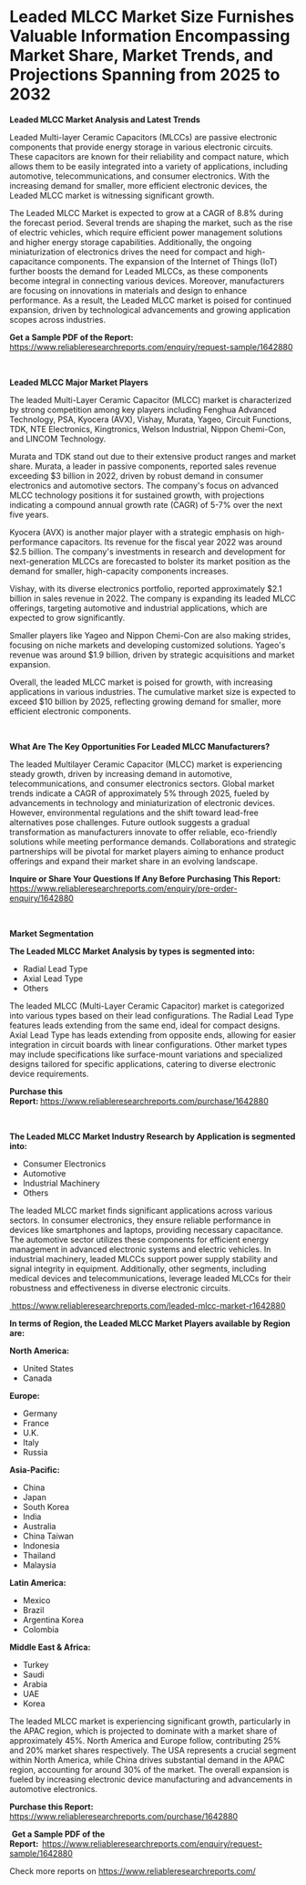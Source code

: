 <p><h1>Leaded MLCC Market Size Furnishes Valuable Information Encompassing Market Share, Market Trends, and Projections Spanning from 2025 to 2032</h1></p><p><strong>Leaded MLCC Market Analysis and Latest Trends</strong></p>
<p><p>Leaded Multi-layer Ceramic Capacitors (MLCCs) are passive electronic components that provide energy storage in various electronic circuits. These capacitors are known for their reliability and compact nature, which allows them to be easily integrated into a variety of applications, including automotive, telecommunications, and consumer electronics. With the increasing demand for smaller, more efficient electronic devices, the Leaded MLCC market is witnessing significant growth.</p><p>The Leaded MLCC Market is expected to grow at a CAGR of 8.8% during the forecast period. Several trends are shaping the market, such as the rise of electric vehicles, which require efficient power management solutions and higher energy storage capabilities. Additionally, the ongoing miniaturization of electronics drives the need for compact and high-capacitance components. The expansion of the Internet of Things (IoT) further boosts the demand for Leaded MLCCs, as these components become integral in connecting various devices. Moreover, manufacturers are focusing on innovations in materials and design to enhance performance. As a result, the Leaded MLCC market is poised for continued expansion, driven by technological advancements and growing application scopes across industries.</p></p>
<p><strong>Get a Sample PDF of the Report:&nbsp;</strong> <a href="https://www.reliableresearchreports.com/enquiry/request-sample/1642880?utm_campaign=3111&utm_medium=2&utm_source=Github&utm_content=ia&utm_term=28032025&utm_id=leaded-mlcc">https://www.reliableresearchreports.com/enquiry/request-sample/1642880</a></p>
<p>&nbsp;</p>
<p><strong>Leaded MLCC Major Market Players</strong></p>
<p><p>The leaded Multi-Layer Ceramic Capacitor (MLCC) market is characterized by strong competition among key players including Fenghua Advanced Technology, PSA, Kyocera (AVX), Vishay, Murata, Yageo, Circuit Functions, TDK, NTE Electronics, Kingtronics, Welson Industrial, Nippon Chemi-Con, and LINCOM Technology. </p><p>Murata and TDK stand out due to their extensive product ranges and market share. Murata, a leader in passive components, reported sales revenue exceeding $3 billion in 2022, driven by robust demand in consumer electronics and automotive sectors. The company's focus on advanced MLCC technology positions it for sustained growth, with projections indicating a compound annual growth rate (CAGR) of 5-7% over the next five years.</p><p>Kyocera (AVX) is another major player with a strategic emphasis on high-performance capacitors. Its revenue for the fiscal year 2022 was around $2.5 billion. The company's investments in research and development for next-generation MLCCs are forecasted to bolster its market position as the demand for smaller, high-capacity components increases.</p><p>Vishay, with its diverse electronics portfolio, reported approximately $2.1 billion in sales revenue in 2022. The company is expanding its leaded MLCC offerings, targeting automotive and industrial applications, which are expected to grow significantly.</p><p>Smaller players like Yageo and Nippon Chemi-Con are also making strides, focusing on niche markets and developing customized solutions. Yageo's revenue was around $1.9 billion, driven by strategic acquisitions and market expansion.</p><p>Overall, the leaded MLCC market is poised for growth, with increasing applications in various industries. The cumulative market size is expected to exceed $10 billion by 2025, reflecting growing demand for smaller, more efficient electronic components.</p></p>
<p>&nbsp;</p>
<p><strong>What Are The Key Opportunities For Leaded MLCC Manufacturers?</strong></p>
<p><p>The leaded Multilayer Ceramic Capacitor (MLCC) market is experiencing steady growth, driven by increasing demand in automotive, telecommunications, and consumer electronics sectors. Global market trends indicate a CAGR of approximately 5% through 2025, fueled by advancements in technology and miniaturization of electronic devices. However, environmental regulations and the shift toward lead-free alternatives pose challenges. Future outlook suggests a gradual transformation as manufacturers innovate to offer reliable, eco-friendly solutions while meeting performance demands. Collaborations and strategic partnerships will be pivotal for market players aiming to enhance product offerings and expand their market share in an evolving landscape.</p></p>
<p><strong>Inquire or Share Your Questions If Any Before Purchasing This Report:</strong> <a href="https://www.reliableresearchreports.com/enquiry/pre-order-enquiry/1642880?utm_campaign=3111&utm_medium=2&utm_source=Github&utm_content=ia&utm_term=28032025&utm_id=leaded-mlcc">https://www.reliableresearchreports.com/enquiry/pre-order-enquiry/1642880</a></p>
<p>&nbsp;</p>
<p><strong>Market Segmentation</strong></p>
<p><strong>The Leaded MLCC Market Analysis by types is segmented into:</strong></p>
<p><ul><li>Radial Lead Type</li><li>Axial Lead Type</li><li>Others</li></ul></p>
<p><p>The leaded MLCC (Multi-Layer Ceramic Capacitor) market is categorized into various types based on their lead configurations. The Radial Lead Type features leads extending from the same end, ideal for compact designs. Axial Lead Type has leads extending from opposite ends, allowing for easier integration in circuit boards with linear configurations. Other market types may include specifications like surface-mount variations and specialized designs tailored for specific applications, catering to diverse electronic device requirements.</p></p>
<p><strong>Purchase this Report:&nbsp;</strong><a href="https://www.reliableresearchreports.com/purchase/1642880?utm_campaign=3111&utm_medium=2&utm_source=Github&utm_content=ia&utm_term=28032025&utm_id=leaded-mlcc">https://www.reliableresearchreports.com/purchase/1642880</a></p>
<p>&nbsp;</p>
<p><strong>The Leaded MLCC Market Industry Research by Application is segmented into:</strong></p>
<p><ul><li>Consumer Electronics</li><li>Automotive</li><li>Industrial Machinery</li><li>Others</li></ul></p>
<p><p>The leaded MLCC market finds significant applications across various sectors. In consumer electronics, they ensure reliable performance in devices like smartphones and laptops, providing necessary capacitance. The automotive sector utilizes these components for efficient energy management in advanced electronic systems and electric vehicles. In industrial machinery, leaded MLCCs support power supply stability and signal integrity in equipment. Additionally, other segments, including medical devices and telecommunications, leverage leaded MLCCs for their robustness and effectiveness in diverse electronic circuits.</p></p>
<p><a href="https://www.reliableresearchreports.com/leaded-mlcc-market-r1642880?utm_campaign=3111&utm_medium=2&utm_source=Github&utm_content=ia&utm_term=28032025&utm_id=leaded-mlcc">&nbsp;https://www.reliableresearchreports.com/leaded-mlcc-market-r1642880</a></p>
<p><strong>In terms of Region, the Leaded MLCC Market Players available by Region are:</strong></p>
<p>
    <p> <strong> North America: </strong>
        <ul>
            <li>United States</li>
            <li>Canada</li>
        </ul>
        </p> 
    <p> <strong> Europe: </strong>
        <ul>
            <li>Germany</li>
            <li>France</li>
            <li>U.K.</li>
            <li>Italy</li>
            <li>Russia</li>
        </ul>
        </p> 
    <p> <strong> Asia-Pacific: </strong>
        <ul>
            <li>China</li>
            <li>Japan</li>
            <li>South Korea</li>
            <li>India</li>
            <li>Australia</li>
            <li>China Taiwan</li>
            <li>Indonesia</li>
            <li>Thailand</li>
            <li>Malaysia</li>
        </ul>
        </p> 
    <p> <strong> Latin America: </strong>
        <ul>
            <li>Mexico</li>
            <li>Brazil</li>
            <li>Argentina Korea</li>
            <li>Colombia</li>
        </ul>
        </p> 
    <p> <strong> Middle East & Africa: </strong>
        <ul>
            <li>Turkey</li>
            <li>Saudi</li>
            <li>Arabia</li>
            <li>UAE</li>
            <li>Korea</li>
        </ul>
    </p>
    </p>
<p><p>The leaded MLCC market is experiencing significant growth, particularly in the APAC region, which is projected to dominate with a market share of approximately 45%. North America and Europe follow, contributing 25% and 20% market shares respectively. The USA represents a crucial segment within North America, while China drives substantial demand in the APAC region, accounting for around 30% of the market. The overall expansion is fueled by increasing electronic device manufacturing and advancements in automotive electronics.</p></p>
<p><strong>Purchase this Report: </strong><a href="https://www.reliableresearchreports.com/purchase/1642880?utm_campaign=3111&utm_medium=2&utm_source=Github&utm_content=ia&utm_term=28032025&utm_id=leaded-mlcc">https://www.reliableresearchreports.com/purchase/1642880</a></p>
<p>&nbsp;<strong>Get a Sample PDF of the Report:&nbsp;&nbsp;</strong><a href="https://www.reliableresearchreports.com/enquiry/request-sample/1642880?utm_campaign=3111&utm_medium=2&utm_source=Github&utm_content=ia&utm_term=28032025&utm_id=leaded-mlcc">https://www.reliableresearchreports.com/enquiry/request-sample/1642880</a></p>
<p><strong></strong></p>
<p>Check more reports on <a href="https://www.reliableresearchreports.com/?utm_campaign=3111&utm_medium=2&utm_source=Github&utm_content=ia&utm_term=28032025&utm_id=leaded-mlcc">https://www.reliableresearchreports.com/</a></p>